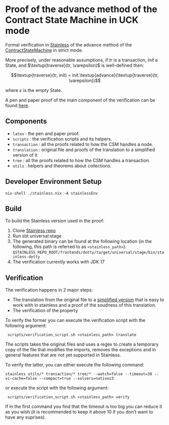 # Proof of the advance method of the Contract State Machine in UCK mode

Formal verification in [Stainless](https://stainless.epfl.ch/) of the advance method of the [ContractStateMachine](../transaction/src/main/scala/com/digitalasset/daml/lf/transaction/ContractStateMachine.scala) in strict mode.

More precisely, under reasonable assumptions, if $tr$ is a transaction, $init$ a State, and $\textup{traverse}(tr, \varepsilon)$ is well-defined then:

 $$\textup{traverse}(tr, init) = init.\textup{advance}(\textup{traverse}(tr, \varepsilon))$$ 

 where $\varepsilon$ is the empty State.

A pen and paper proof of the main component of the verification can be found [here](latex/proof.pdf).

## Components

- `latex` : the pen and paper proof.
- `scripts` : the verification scripts and its helpers.
- `transaction` :  all the proofs related to how the CSM handles a node.
- `translation` : original file and proofs of the translation to a simplified version of it
- `tree` : all the proofs related to how the CSM handles a transaction.
- `utils` : helpers and theorems about collections.

## Developer Environment Setup

``` nix-shell ./stainless.nix -A stainlessEnv ```

## Build

To build the Stainless version used in the proof:

 1. Clone [Stainless repo](https://github.com/epfl-lara/stainless)
 2. Run sbt universal:stage
 3. The generated binary can be found at the following location (in the following, this path is referred to as `<stainless_path>`):
    `$STAINLESS_REPO_ROOT/frontends/dotty/target/universal/stage/bin/stainless-dotty`
 4. The verification currently works with JDK 17


## Verification

The verification happens in 2 major steps:
 - The translation from the original file to a [simplified version](transaction/ContractStateMachineAlt.scala) that is easy to work with in stainless and a proof of the soudness of this translation.
 - The verification of the property

To verify the former you can execute the verification script with the following argument:

``` scripts/verification_script.sh <stainless_path> translate```

The scripts takes the original files and uses a regex to create a temporary copy of the file that modifies the imports,
removes the exceptions and in general features that are not yet supported in Stainless.



 To verify the latter, you can either execute the following command:

```stainless utils/* transaction/* tree/* --watch=false --timeout=30 --vc-cache=false --compact=true --solvers=nativez3```

or execute the script with the following argument:

``` scripts/verification_script.sh <stainless_path> verify```

If in the first command you find that the timeout is too big you can reduce it as you wish (it is recommended to keep it above 10 if you don't want to have any suprises).



